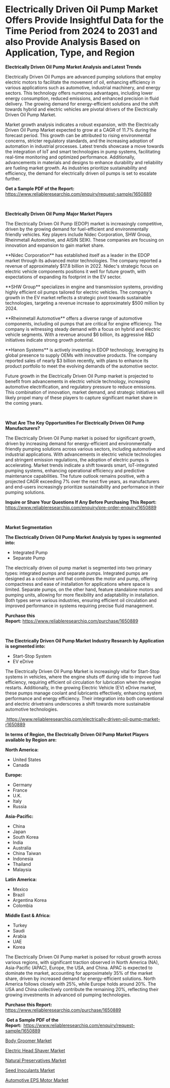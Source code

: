 <p><h1>Electrically Driven Oil Pump Market Offers Provide Insightful Data for the Time Period from 2024 to 2031 and also Provide Analysis Based on Application, Type, and Region</h1></p><p><strong>Electrically Driven Oil Pump Market Analysis and Latest Trends</strong></p>
<p><p>Electrically Driven Oil Pumps are advanced pumping solutions that employ electric motors to facilitate the movement of oil, enhancing efficiency in various applications such as automotive, industrial machinery, and energy sectors. This technology offers numerous advantages, including lower energy consumption, reduced emissions, and enhanced precision in fluid delivery. The growing demand for energy-efficient solutions and the shift towards hybrid and electric vehicles are pivotal drivers of the Electrically Driven Oil Pump Market.</p><p>Market growth analysis indicates a robust expansion, with the Electrically Driven Oil Pump Market expected to grow at a CAGR of 11.7% during the forecast period. This growth can be attributed to rising environmental concerns, stricter regulatory standards, and the increasing adoption of automation in industrial processes. Latest trends showcase a move towards the integration of IoT and smart technologies in pump systems, facilitating real-time monitoring and optimized performance. Additionally, advancements in materials and designs to enhance durability and reliability are fueling market growth. As industries prioritize sustainability and efficiency, the demand for electrically driven oil pumps is set to escalate further.</p></p>
<p><strong>Get a Sample PDF of the Report:&nbsp;</strong> <a href="https://www.reliableresearchiq.com/enquiry/request-sample/1650889?utm_campaign=1138&utm_medium=2&utm_source=Github&utm_content=ia&utm_term=26092024&utm_id=electrically-driven-oil-pump">https://www.reliableresearchiq.com/enquiry/request-sample/1650889</a></p>
<p>&nbsp;</p>
<p><strong>Electrically Driven Oil Pump Major Market Players</strong></p>
<p><p>The Electrically Driven Oil Pump (EDOP) market is increasingly competitive, driven by the growing demand for fuel-efficient and environmentally friendly vehicles. Key players include Nidec Corporation, SHW Group, Rheinmetall Automotive, and AISIN SEIKI. These companies are focusing on innovation and expansion to gain market share.</p><p>**Nidec Corporation** has established itself as a leader in the EDOP market through its advanced motor technologies. The company reported a revenue of approximately $17.8 billion in 2022. Nidec's strategic focus on electric vehicle components positions it well for future growth, with expectations of expanding its footprint in the EV sector.</p><p>**SHW Group** specializes in engine and transmission systems, providing highly efficient oil pumps tailored for electric vehicles. The company's growth in the EV market reflects a strategic pivot towards sustainable technologies, targeting a revenue increase to approximately $500 million by 2024.</p><p>**Rheinmetall Automotive** offers a diverse range of automotive components, including oil pumps that are critical for engine efficiency. The company is witnessing steady demand with a focus on hybrid and electric vehicle segments. With a revenue around $6 billion, its aggressive R&D initiatives indicate strong growth potential.</p><p>**Hanon Systems** is actively investing in EDOP technology, leveraging its global presence to supply OEMs with innovative products. The company reported sales of nearly $3 billion recently, with plans to enhance its product portfolio to meet the evolving demands of the automotive sector.</p><p>Future growth in the Electrically Driven Oil Pump market is projected to benefit from advancements in electric vehicle technology, increasing automotive electrification, and regulatory pressure to reduce emissions. This combination of innovation, market demand, and strategic initiatives will likely propel many of these players to capture significant market share in the coming years.</p></p>
<p>&nbsp;</p>
<p><strong>What Are The Key Opportunities For Electrically Driven Oil Pump Manufacturers?</strong></p>
<p><p>The Electrically Driven Oil Pump market is poised for significant growth, driven by increasing demand for energy-efficient and environmentally friendly pumping solutions across various sectors, including automotive and industrial applications. With advancements in electric vehicle technologies and stringent emission regulations, the adoption of electric pumps is accelerating. Market trends indicate a shift towards smart, IoT-integrated pumping systems, enhancing operational efficiency and predictive maintenance capabilities. The future outlook remains positive, with a projected CAGR exceeding 7% over the next five years, as manufacturers and end-users increasingly prioritize sustainability and performance in their pumping solutions.</p></p>
<p><strong>Inquire or Share Your Questions If Any Before Purchasing This Report:</strong> <a href="https://www.reliableresearchiq.com/enquiry/pre-order-enquiry/1650889?utm_campaign=1138&utm_medium=2&utm_source=Github&utm_content=ia&utm_term=26092024&utm_id=electrically-driven-oil-pump">https://www.reliableresearchiq.com/enquiry/pre-order-enquiry/1650889</a></p>
<p>&nbsp;</p>
<p><strong>Market Segmentation</strong></p>
<p><strong>The Electrically Driven Oil Pump Market Analysis by types is segmented into:</strong></p>
<p><ul><li>Integrated Pump</li><li>Separate Pump</li></ul></p>
<p><p>The electrically driven oil pump market is segmented into two primary types: integrated pumps and separate pumps. Integrated pumps are designed as a cohesive unit that combines the motor and pump, offering compactness and ease of installation for applications where space is limited. Separate pumps, on the other hand, feature standalone motors and pumping units, allowing for more flexibility and adaptability in installation. Both types serve various industries, ensuring efficient oil circulation and improved performance in systems requiring precise fluid management.</p></p>
<p><strong>Purchase this Report:&nbsp;</strong><a href="https://www.reliableresearchiq.com/purchase/1650889?utm_campaign=1138&utm_medium=2&utm_source=Github&utm_content=ia&utm_term=26092024&utm_id=electrically-driven-oil-pump">https://www.reliableresearchiq.com/purchase/1650889</a></p>
<p>&nbsp;</p>
<p><strong>The Electrically Driven Oil Pump Market Industry Research by Application is segmented into:</strong></p>
<p><ul><li>Start-Stop System</li><li>EV eDrive</li></ul></p>
<p><p>The Electrically Driven Oil Pump Market is increasingly vital for Start-Stop systems in vehicles, where the engine shuts off during idle to improve fuel efficiency, requiring efficient oil circulation for lubrication when the engine restarts. Additionally, in the growing Electric Vehicle (EV) eDrive market, these pumps manage coolant and lubricants effectively, enhancing system performance and energy efficiency. Their integration into both conventional and electric drivetrains underscores a shift towards more sustainable automotive technologies.</p></p>
<p><a href="https://www.reliableresearchiq.com/electrically-driven-oil-pump-market-r1650889?utm_campaign=1138&utm_medium=2&utm_source=Github&utm_content=ia&utm_term=26092024&utm_id=electrically-driven-oil-pump">&nbsp;https://www.reliableresearchiq.com/electrically-driven-oil-pump-market-r1650889</a></p>
<p><strong>In terms of Region, the Electrically Driven Oil Pump Market Players available by Region are:</strong></p>
<p>
    <p> <strong> North America: </strong>
        <ul>
            <li>United States</li>
            <li>Canada</li>
        </ul>
        </p> 
    <p> <strong> Europe: </strong>
        <ul>
            <li>Germany</li>
            <li>France</li>
            <li>U.K.</li>
            <li>Italy</li>
            <li>Russia</li>
        </ul>
        </p> 
    <p> <strong> Asia-Pacific: </strong>
        <ul>
            <li>China</li>
            <li>Japan</li>
            <li>South Korea</li>
            <li>India</li>
            <li>Australia</li>
            <li>China Taiwan</li>
            <li>Indonesia</li>
            <li>Thailand</li>
            <li>Malaysia</li>
        </ul>
        </p> 
    <p> <strong> Latin America: </strong>
        <ul>
            <li>Mexico</li>
            <li>Brazil</li>
            <li>Argentina Korea</li>
            <li>Colombia</li>
        </ul>
        </p> 
    <p> <strong> Middle East & Africa: </strong>
        <ul>
            <li>Turkey</li>
            <li>Saudi</li>
            <li>Arabia</li>
            <li>UAE</li>
            <li>Korea</li>
        </ul>
    </p>
    </p>
<p><p>The Electrically Driven Oil Pump market is poised for robust growth across various regions, with significant traction observed in North America (NA), Asia-Pacific (APAC), Europe, the USA, and China. APAC is expected to dominate the market, accounting for approximately 35% of the market share, driven by increased demand for energy-efficient solutions. North America follows closely with 25%, while Europe holds around 20%. The USA and China collectively contribute the remaining 20%, reflecting their growing investments in advanced oil pumping technologies.</p></p>
<p><strong>Purchase this Report: </strong><a href="https://www.reliableresearchiq.com/purchase/1650889?utm_campaign=1138&utm_medium=2&utm_source=Github&utm_content=ia&utm_term=26092024&utm_id=electrically-driven-oil-pump">https://www.reliableresearchiq.com/purchase/1650889</a></p>
<p>&nbsp;<strong>Get a Sample PDF of the Report:&nbsp;&nbsp;</strong><a href="https://www.reliableresearchiq.com/enquiry/request-sample/1650889?utm_campaign=1138&utm_medium=2&utm_source=Github&utm_content=ia&utm_term=26092024&utm_id=electrically-driven-oil-pump">https://www.reliableresearchiq.com/enquiry/request-sample/1650889</a></p>
<p><strong></strong></p>
<p><p><a href="https://issuu.com/reportprime-2/docs/body-groomer-market-size-2030.pptx_bf517fec580f16?utm_campaign=1138&utm_medium=2&utm_source=Github&utm_content=ia&utm_term=26092024&utm_id=electrically-driven-oil-pump">Body Groomer Market</a></p><p><a href="https://issuu.com/reportprime-2/docs/electric-head-shaver-market-size-20_a3cdbde7b5057e?utm_campaign=1138&utm_medium=2&utm_source=Github&utm_content=ia&utm_term=26092024&utm_id=electrically-driven-oil-pump">Electric Head Shaver Market</a></p><p><a href="https://www.linkedin.com/pulse/natural-preservatives-market-research-report-exploring-ibe9c?utm_campaign=1138&utm_medium=2&utm_source=Github&utm_content=ia&utm_term=26092024&utm_id=electrically-driven-oil-pump">Natural Preservatives Market</a></p><p><a href="https://www.linkedin.com/pulse/seed-inoculants-market-global-insights-regional-analysis-ou4ac?utm_campaign=1138&utm_medium=2&utm_source=Github&utm_content=ia&utm_term=26092024&utm_id=electrically-driven-oil-pump">Seed Inoculants Market</a></p><p><a href="https://github.com/KrystenRRussell/Market-Research-Report-List-1/blob/main/automotive-eps-motor-market.md?utm_campaign=1138&utm_medium=2&utm_source=Github&utm_content=ia&utm_term=26092024&utm_id=electrically-driven-oil-pump">Automotive EPS Motor Market</a></p></p>